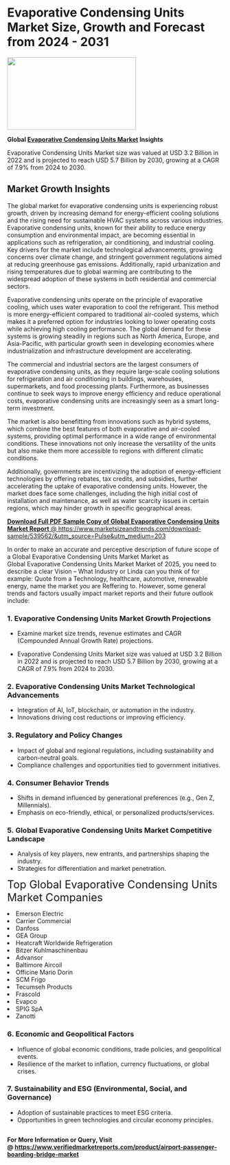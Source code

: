 <H1>Evaporative Condensing Units Market Size, Growth and Forecast from 2024 - 2031</H1><img class="aligncenter size-medium wp-image-584254" src="https://thirdeyenews.in/wp-content/uploads/2024/09/Global-Market-Research-300x168.jpeg" alt="" width="300" height="168" /><p><strong>Global&nbsp;<a href="https://www.marketsizeandtrends.com/download-sample/539562/&amp;utm_source=Pulse&amp;utm_medium=203">Evaporative Condensing Units Market</a> Insights</strong></p><p>Evaporative Condensing Units Market size was valued at USD 3.2 Billion in 2022 and is projected to reach USD 5.7 Billion by 2030, growing at a CAGR of 7.9% from 2024 to 2030.</p><p><h2>Market Growth Insights</h2> <p>The global market for evaporative condensing units is experiencing robust growth, driven by increasing demand for energy-efficient cooling solutions and the rising need for sustainable HVAC systems across various industries. Evaporative condensing units, known for their ability to reduce energy consumption and environmental impact, are becoming essential in applications such as refrigeration, air conditioning, and industrial cooling. Key drivers for the market include technological advancements, growing concerns over climate change, and stringent government regulations aimed at reducing greenhouse gas emissions. Additionally, rapid urbanization and rising temperatures due to global warming are contributing to the widespread adoption of these systems in both residential and commercial sectors.</p> <p><a href="#"></a></p> <p>Evaporative condensing units operate on the principle of evaporative cooling, which uses water evaporation to cool the refrigerant. This method is more energy-efficient compared to traditional air-cooled systems, which makes it a preferred option for industries looking to lower operating costs while achieving high cooling performance. The global demand for these systems is growing steadily in regions such as North America, Europe, and Asia-Pacific, with particular growth seen in developing economies where industrialization and infrastructure development are accelerating.</p> <p>The commercial and industrial sectors are the largest consumers of evaporative condensing units, as they require large-scale cooling solutions for refrigeration and air conditioning in buildings, warehouses, supermarkets, and food processing plants. Furthermore, as businesses continue to seek ways to improve energy efficiency and reduce operational costs, evaporative condensing units are increasingly seen as a smart long-term investment.</p> <p>The market is also benefitting from innovations such as hybrid systems, which combine the best features of both evaporative and air-cooled systems, providing optimal performance in a wide range of environmental conditions. These innovations not only increase the versatility of the units but also make them more accessible to regions with different climatic conditions.</p> <p>Additionally, governments are incentivizing the adoption of energy-efficient technologies by offering rebates, tax credits, and subsidies, further accelerating the uptake of evaporative condensing units. However, the market does face some challenges, including the high initial cost of installation and maintenance, as well as water scarcity issues in certain regions, which may hinder growth in specific geographical areas.</p> <p><a href="#"></p><p><span class=""><strong>Download Full PDF Sample Copy of Global Evaporative Condensing Units Market Report</strong> @ <a href="https://www.marketsizeandtrends.com/download-sample/539562/&amp;utm_source=Pulse&amp;utm_medium=203" target="_blank">https://www.marketsizeandtrends.com/download-sample/539562/&amp;utm_source=Pulse&amp;utm_medium=203</a></span></p><p>In order to make an accurate and perceptive description of future scope of a Global&nbsp;Evaporative Condensing Units Market Market as Global&nbsp;Evaporative Condensing Units Market Market of 2025, you need to describe a clear Vision &ndash; What Industry or Linda can you think of for example: Quote from a Technology, healthcare, automotive, renewable energy, name the market you are Reffering to. However, some general trends and factors usually impact market reports and their future outlook include:</p><h3>1.&nbsp;<strong>Evaporative Condensing Units Market Growth Projections</strong></h3><ul><li>Examine market size trends, revenue estimates and CAGR (Compounded Annual Growth Rate) projections.</li><li><p>Evaporative Condensing Units Market size was valued at USD 3.2 Billion in 2022 and is projected to reach USD 5.7 Billion by 2030, growing at a CAGR of 7.9% from 2024 to 2030.</p></li></ul><h3>2.&nbsp;<strong>Evaporative Condensing Units Market Technological Advancements</strong></h3><ul><li>Integration of AI, IoT, blockchain, or automation in the industry.</li><li>Innovations driving cost reductions or improving efficiency.</li></ul><h3>3.&nbsp;<strong>Regulatory and Policy Changes</strong></h3><ul><li>Impact of global and regional regulations, including sustainability and carbon-neutral goals.</li><li>Compliance challenges and opportunities tied to government initiatives.</li></ul><h3>4.&nbsp;<strong>Consumer Behavior Trends</strong></h3><ul><li>Shifts in demand influenced by generational preferences (e.g., Gen Z, Millennials).</li><li>Emphasis on eco-friendly, ethical, or personalized products/services.</li></ul><h3>5.&nbsp;<strong>Global Evaporative Condensing Units Market Competitive Landscape</strong></h3><ul><li>Analysis of key players, new entrants, and partnerships shaping the industry.</li><li>Strategies for differentiation and market penetration.</li></ul><p data-pm-slice="1 1 []"><span style="color: inherit; font-family: inherit; font-size: 25px;">Top Global Evaporative Condensing Units Market Companies</span></p><div class="" data-test-id=""><p><li>Emerson Electric</li><li> Carrier Commercial</li><li> Danfoss</li><li> GEA Group</li><li> Heatcraft Worldwide Refrigeration</li><li> Bitzer Kuhlmaschinenbau</li><li> Advansor</li><li> Baltimore Aircoil</li><li> Officine Mario Dorin</li><li> SCM Frigo</li><li> Tecumseh Products</li><li> Frascold</li><li> Evapco</li><li> SPIG SpA</li><li> Zanotti</li></p></div><h3>6.&nbsp;<strong>Economic and Geopolitical Factors</strong></h3><ul><li>Influence of global economic conditions, trade policies, and geopolitical events.</li><li>Resilience of the market to inflation, currency fluctuations, or global crises.</li></ul><h3>7.&nbsp;<strong>Sustainability and ESG (Environmental, Social, and Governance)</strong></h3><ul><li>Adoption of sustainable practices to meet ESG criteria.</li><li>Opportunities in green technologies and circular economy principles.</li></ul><h2><strong style="font-size: 14px;">For More Information or Query, Visit @&nbsp;</strong><a style="background-color: #ffffff; font-size: 14px;" href="https://www.marketsizeandtrends.com/report/evaporative-condensing-units-market/" target="_blank">https://www.verifiedmarketreports.com/product/airport-passenger-boarding-bridge-market</a></h2>
